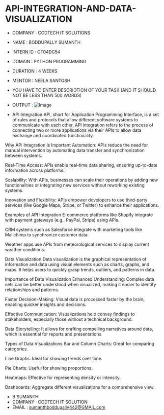 # API-INTEGRATION-AND-DATA-VISUALIZATION
* COMPANY : CODTECH IT SOLUTIONS
* NAME : BODDUPALLY SUMANTH
* INTERN ID : CT04DG54
* DOMAIN : PYTHON PROGRAMMING
* DURATION : 4 WEEKS
* MENTOR : NEELA SANTOSH
*  YOU HAVE TO ENTER DESCRIOTION OF YOUR TASK (AND IT SHOULD NOT BE LESS THAN 500 WORDS)
*  OUTPUT : ![Image](https://github.com/user-attachments/assets/3bf3bbc6-d9d9-4116-a46a-258db72a4f1f)

* API Integration
API, short for Application Programming Interface, is a set of rules and protocols that allow different software systems to communicate with each other. API integration refers to the process of connecting two or more applications via their APIs to allow data exchange and coordinated functionality.

Why API Integration is Important
Automation: APIs reduce the need for manual intervention by automating data transfer and synchronization between systems.

Real-Time Access: APIs enable real-time data sharing, ensuring up-to-date information across platforms.

Scalability: With APIs, businesses can scale their operations by adding new functionalities or integrating new services without reworking existing systems.

Innovation and Flexibility: APIs empower developers to use third-party services (like Google Maps, Stripe, or Twitter) to enhance their applications.

Examples of API Integration
E-commerce platforms like Shopify integrate with payment gateways (e.g., PayPal, Stripe) using APIs.

CRM systems such as Salesforce integrate with marketing tools like Mailchimp to synchronize customer data.

Weather apps use APIs from meteorological services to display current weather conditions.

Data Visualization
Data visualization is the graphical representation of information and data using visual elements such as charts, graphs, and maps. It helps users to quickly grasp trends, outliers, and patterns in data.

Importance of Data Visualization
Enhanced Understanding: Complex data sets can be better understood when visualized, making it easier to identify relationships and patterns.

Faster Decision-Making: Visual data is processed faster by the brain, enabling quicker insights and decisions.

Effective Communication: Visualizations help convey findings to stakeholders, especially those without a technical background.

Data Storytelling: It allows for crafting compelling narratives around data, which is essential for reports and presentations.

Types of Data Visualizations
Bar and Column Charts: Great for comparing categories.

Line Graphs: Ideal for showing trends over time.

Pie Charts: Useful for showing proportions.

Heatmaps: Effective for representing density or intensity.

Dashboards: Aggregate different visualizations for a comprehensive view.

* B.SUMANTH
* COMPANY : CODTECH IT SOLUTION
* EMAIL : sumanthboddupally442@GMAIL.com






